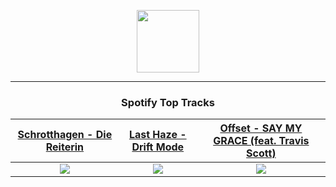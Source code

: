 <p align="center">
  <a href="https://www.tobiasmichael.de">
    <img src="https://tobiasmichael.de/assets/logo.gif" width="100" height="100"/>
  </a>
</p>

---

<h3 align="center">Spotify Top Tracks</h3>

[Schrotthagen - Die Reiterin](https://open.spotify.com/track/5RGrluH4r6ZO4UohRn3pTw)|[Last Haze - Drift Mode](https://open.spotify.com/track/1t0PUHX1vCWc2kyCBWzJSs)|[Offset - SAY MY GRACE (feat. Travis Scott)](https://open.spotify.com/track/0ehWnMVmks5b25ZjFkFSop)
:---:|:----:|:----:
<img src="https://i.scdn.co/image/ab67616d00001e0261c08bca20bb62aaeedf24ed"/>|<img src="https://i.scdn.co/image/ab67616d00001e027f18345e777460b0bb204809"/>|<img src="https://i.scdn.co/image/ab67616d00001e0246e6e03db05d25f493b57656"/>